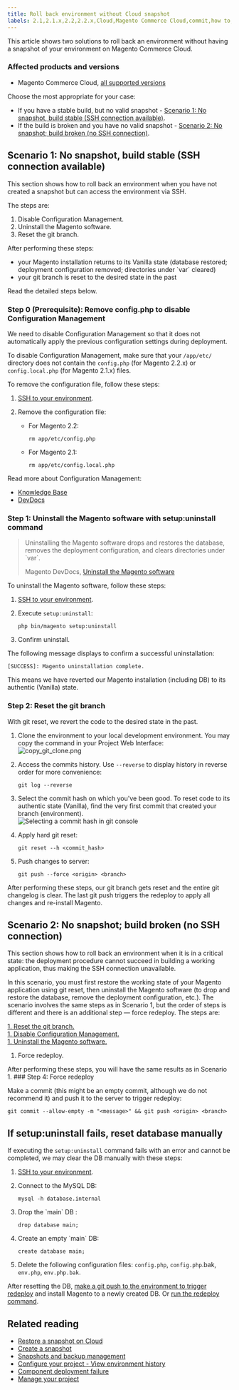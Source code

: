 ```yaml
---
title: Roll back environment without Cloud snapshot
labels: 2.1,2.1.x,2.2,2.2.x,Cloud,Magento Commerce Cloud,commit,how to,roll back,snapshot,uninstall
---
```


This article shows two solutions to roll back an environment without having a snapshot of your environment on Magento Commerce Cloud.

### Affected products and versions

* Magento Commerce Cloud, [all supported versions](https://magento.com/sites/default/files/magento-software-lifecycle-policy.pdf)

Choose the most appropriate for your case:

* If you have a stable build, but no valid snapshot - [Scenario 1: No snapshot, build stable (SSH connection available)](scen2).
* If the build is broken and you have no valid snapshot - [Scenario 2: No snapshot; build broken (no SSH connection)](scen3).

## Scenario 1: No snapshot, build stable (SSH connection available)

This section shows how to roll back an environment when you have not created a snapshot but can access the environment via SSH.

The steps are:

1. Disable Configuration Management.  
1. Uninstall the Magento software.  
1. Reset the git branch.

After performing these steps:

* your Magento installation returns to its Vanilla state (database restored; deployment configuration removed; directories under \`var\` cleared)
* your git branch is reset to the desired state in the past

Read the detailed steps below.

### Step 0 (Prerequisite): Remove config.php to disable Configuration Management

We need to disable Configuration Management so that it does not automatically apply the previous configuration settings during deployment.

To disable Configuration Management, make sure that your `` /app/etc/ `` directory does not contain the `` config.php `` (for Magento 2.2.x) or `` config.local.php `` (for Magento 2.1.x) files.

To remove the configuration file, follow these steps:

1. [SSH to your environment](http://devdocs.magento.com/guides/v2.2/cloud/env/environments-ssh.html#ssh).
1. Remove the configuration file:
    
    * For Magento 2.2:  
        
        
        <pre><code class="language-php">rm app/etc/config.php</code></pre>
        
        
    * For Magento 2.1:  
        
        
        <pre><code class="language-php">rm app/etc/config.local.php</code></pre>
        
        
    
    
    

Read more about Configuration Management:

* [Knowledge Base](https://support.magento.com/hc/en-us/articles/115003169574)
* [DevDocs](http://devdocs.magento.com/guides/v2.2/cloud/live/sens-data-over.html)

### Step 1: Uninstall the Magento software with setup:uninstall command

>  
> Uninstalling the Magento software drops and restores the database, removes the deployment configuration, and clears directories under \`var\`.
> 
> Magento DevDocs, [Uninstall the Magento software](http://devdocs.magento.com/guides/v2.2/install-gde/install/cli/install-cli-uninstall.html#instgde-install-uninstall)
> 

To uninstall the Magento software, follow these steps:

1. [SSH to your environment](http://devdocs.magento.com/guides/v2.2/cloud/env/environments-ssh.html#ssh).
1. Execute `` setup:uninstall ``:  
    
    
    <pre><code class="language-php">php bin/magento setup:uninstall</code></pre>
    
    
1. Confirm uninstall.

The following message displays to confirm a successful uninstallation:

<pre><code class="language-php">[SUCCESS]: Magento uninstallation complete.</code></pre>

This means we have reverted our Magento installation (including DB) to its authentic (Vanilla) state.

### Step 2: Reset the git branch

With git reset, we revert the code to the desired state in the past.

1. Clone the environment to your local development environment. You may copy the command in your Project Web Interface:  
    ![copy_git_clone.png](https://support.magento.com/hc/article_attachments/360000963074/copy_git_clone.png)
1. Access the commits history. Use `` --reverse `` to display history in reverse order for more convenience:  
    
    
    <pre><code class="language-git">git log --reverse</code></pre>
    
    
1. Select the commit hash on which you've been good. To reset code to its authentic state (Vanilla), find the very first commit that created your branch (environment).  
    ![Selecting a commit hash in git console](https://support.magento.com/hc/article_attachments/360000945733/select_commit_hash.png)
1. Apply hard git reset:  
    
    
    <pre><code class="language-git">git reset --h &lt;commit_hash></code></pre>
    
    
1. Push changes to server:  
    
    
    <pre><code class="language-git">git push --force &lt;origin> &lt;branch></code></pre>
    
    

After performing these steps, our git branch gets reset and the entire git changelog is clear. The last git push triggers the redeploy to apply all changes and re-install Magento.

## Scenario 2: No snapshot; build broken (no SSH connection)

This section shows how to roll back an environment when it is in a critical state: the deployment procedure cannot succeed in building a working application, thus making the SSH connection unavailable.

In this scenario, you must first restore the working state of your Magento application using git reset, then uninstall the Magento software (to drop and restore the database, remove the deployment configuration, etc.). The scenario involves the same steps as in Scenario 1, but the order of steps is different and there is an additional step — force redeploy. The steps are:

[1. Reset the git branch.](https://support.magento.com/hc/en-us/articles/360000852534#reset-git-branch)  
[1. Disable Configuration Management.](https://support.magento.com/hc/en-us/articles/360000852534#disable_config_management)  
[1. Uninstall the Magento software.](https://support.magento.com/hc/en-us/articles/360000852534#setup-uninstall)  
1. Force redeploy.

After performing these steps, you will have the same results as in Scenario 1. ### Step 4: Force redeploy

Make a commit (this might be an empty commit, although we do not recommend it) and push it to the server to trigger redeploy:

<pre><code class="language-git">git commit --allow-empty -m "&lt;message>" &amp;&amp; git push &lt;origin> &lt;branch></code></pre>

## If setup:uninstall fails, reset database manually

If executing the `` setup:uninstall `` command fails with an error and cannot be completed, we may clear the DB manually with these steps:

1. [SSH to your environment](http://devdocs.magento.com/guides/v2.2/cloud/env/environments-ssh.html#ssh).
1. Connect to the MySQL DB:  
    
    
    <pre><code class="language-sql">mysql -h database.internal</code></pre>
    
    
1. Drop the \`main\` DB :  
    
    
    <pre><code class="language-sql">drop database main;</code></pre>
    
    
1. Create an empty \`main\` DB:  
    
    
    <pre><code class="language-sql">create database main;</code></pre>
    
    
1. Delete the following configuration files: `` config.php ``, `` config.php ``.bak, `` env.php ``, `` env.php.bak ``.

After resetting the DB, [make a git push to the environment to trigger redeploy](https://devdocs.magento.com/guides/v2.3/cloud/reference/cli-ref-topic.html#git-commands) and install Magento to a newly created DB. Or [run the redeploy command](https://devdocs.magento.com/guides/v2.3/cloud/reference/cli-ref-topic.html#environment-commands).

## Related reading

* [Restore a snapshot on Cloud](https://devdocs.magento.com/guides/v2.2/cloud/project/project-webint-snap.html#restore-snapshot)
* [Create a snapshot](https://devdocs.magento.com/guides/v2.2/cloud/project/project-webint-snap.html#create-snapshot)
* [Snapshots and backup management](https://devdocs.magento.com/guides/v2.3/cloud/project/project-webint-snap.html)
* [Configure your project - View environment history](https://devdocs.magento.com/guides/v2.3/cloud/project/project-webint-basic.html#project-conf-hist)
* [Component deployment failure](https://devdocs.magento.com/guides/v2.3/cloud/trouble/trouble_comp-deploy-fail.html)
* [Manage your project](https://devdocs.magento.com/guides/v2.3/cloud/project/projects.html)